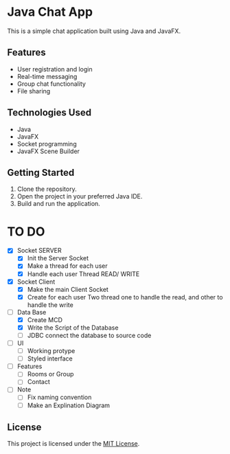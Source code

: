 # Java Chat App

This is a simple chat application built using Java and JavaFX.

## Features

- User registration and login
- Real-time messaging
- Group chat functionality
- File sharing

## Technologies Used

- Java
- JavaFX
- Socket programming
- JavaFX Scene Builder

## Getting Started

1. Clone the repository.
2. Open the project in your preferred Java IDE.
3. Build and run the application.


# TO DO
- [x] Socket SERVER
    - [x] Init the Server Socket
    - [x] Make a thread for each user
    - [x] Handle each user Thread READ/ WRITE
- [x] Socket Client
    - [x] Make the main Client Socket
    - [x] Create for each user Two thread one to handle the read, and other to handle the write
- [ ] Data Base
    - [x] Create MCD
    - [x] Write the Script of the Database
    - [ ] JDBC connect the database to source code
- [ ] UI
    - [ ] Working protype
    - [ ] Styled interface
- [ ] Features
    - [ ] Rooms or Group
    - [ ] Contact 
- [ ] Note
    - [ ] Fix naming convention
    - [ ] Make an Explination Diagram

<!-- 
## Screenshots

![Login Screen](screenshots/login.png)
![Chat Screen](screenshots/chat.png) -->

<!-- ## Contributing

Contributions are welcome! Please fork the repository and submit a pull request. -->

## License

This project is licensed under the [MIT License](LICENSE).
